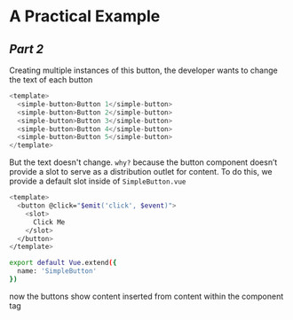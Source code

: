 # A Practical Example

## _Part 2_

Creating multiple instances of this button, the developer wants to change the
text of each button

```javascript
<template>
  <simple-button>Button 1</simple-button>
  <simple-button>Button 2</simple-button>
  <simple-button>Button 3</simple-button>
  <simple-button>Button 4</simple-button>
  <simple-button>Button 5</simple-button>
</template>
```

But the text doesn't change. `why?` because the button component doesn’t provide a slot to
serve as a distribution outlet for content. To do this, we provide a default
slot inside of `SimpleButton.vue`

```bash
<template>
  <button @click="$emit('click', $event)">
    <slot>
      Click Me
    </slot>
  </button>
</template>

export default Vue.extend({
  name: 'SimpleButton'
})
```

now the buttons show content inserted from content within the component tag
